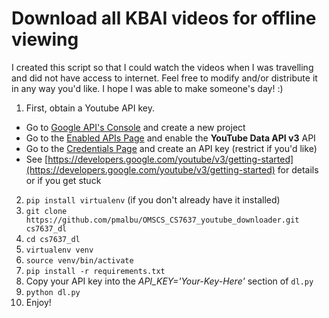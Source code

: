 # Download all KBAI videos for offline viewing

I created this script so that I could watch the videos when I was travelling and did not have access to internet. Feel free to modify and/or distribute it in any way you'd like. I hope I was able to make someone's day! :)

1. First, obtain a Youtube API key.
  - Go to [Google API's Console](https://console.developers.google.com/apis/dashboard) and create a new project
  - Go to the [Enabled APIs Page](https://console.developers.google.com/apis/enabled) and enable the **YouTube Data API v3** API
  - Go to the [Credentials Page](https://console.developers.google.com/apis/credentials) and create an API key (restrict if you'd like)
  - See [https://developers.google.com/youtube/v3/getting-started](https://developers.google.com/youtube/v3/getting-started) for details or if you get stuck

2. `pip install virtualenv` (if you don't already have it installed)
3. `git clone https://github.com/pmalbu/OMSCS_CS7637_youtube_downloader.git cs7637_dl`
4. `cd cs7637_dl`
5. `virtualenv venv`
6. `source venv/bin/activate`
7. `pip install -r requirements.txt`
8. Copy your API key into the *API_KEY='Your-Key-Here'* section of `dl.py`
9. `python dl.py`
10. Enjoy!